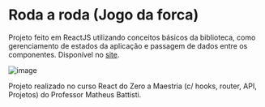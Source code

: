 # Roda a roda (Jogo da forca)
Projeto feito em ReactJS utilizando conceitos básicos da biblioteca, como gerenciamento de estados da aplicação e passagem de dados entre os componentes. 
Disponível no [site](http://roda-a-roda.herokuapp.com/).

![image](https://user-images.githubusercontent.com/16282738/186708073-f300d2bf-0262-4e23-a7aa-fddddcc35846.png)


Projeto realizado no curso React do Zero a Maestria (c/ hooks, router, API, Projetos) do Professor Matheus Battisti.
